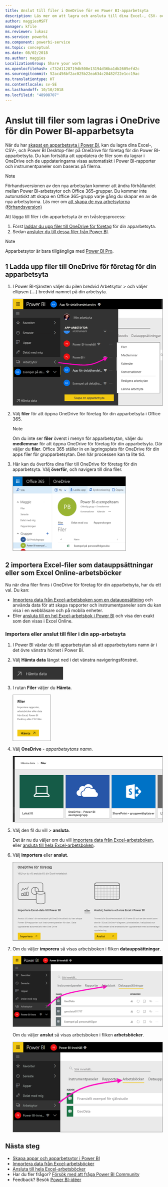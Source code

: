 ```yaml
---
title: Anslut till filer i OneDrive för en Power BI-apparbetsyta
description: Läs mer om att lagra och ansluta till dina Excel-, CSV- och Power BI Desktop-filer på OneDrive för din Power BI-apparbetsyta.
author: maggiesMSFT
manager: kfile
ms.reviewer: lukasz
ms.service: powerbi
ms.component: powerbi-service
ms.topic: conceptual
ms.date: 08/02/2018
ms.author: maggies
LocalizationGroup: Share your work
ms.openlocfilehash: c732d1128719db500e13194d36ba1db2605efd2c
ms.sourcegitcommit: 52ac456bf2ac025b22ea634c28482f22e1cc19ac
ms.translationtype: HT
ms.contentlocale: sv-SE
ms.lasthandoff: 10/10/2018
ms.locfileid: "48908707"
---
```

# <a name="connect-to-files-stored-in-onedrive-for-your-power-bi-app-workspace"></a>Anslut till filer som lagras i OneDrive för din Power BI-apparbetsyta
När du har [skapat en apparbetsyta i Power BI](service-create-distribute-apps.md), kan du lagra dina Excel-, CSV-, och Power BI Desktop-filer på OneDrive för företag för din Power BI-apparbetsyta. Du kan fortsätta att uppdatera de filer som du lagrar i OneDrive och de uppdateringarna visas automatiskt i Power BI-rapporter och instrumentpaneler som baseras på filerna. 

> [!NOTE]
> Förhandsversionen av den nya arbetsytan kommer att ändra förhållandet mellan Power BI-arbetsytor och Office 365-grupper. Du kommer inte automatiskt att skapa en Office 365-grupp varje gång du skapar en av de nya arbetsytorna. Läs mer om [att skapa de nya arbetsytorna (förhandsversion)](service-create-the-new-workspaces.md)

Att lägga till filer i din apparbetsyta är en tvåstegsprocess: 

1. Först [laddar du upp filer till OneDrive för företag](service-connect-to-files-in-app-workspace-onedrive-for-business.md#1-upload-files-to-the-onedrive-for-business-for-your-app-workspace) för din apparbetsyta.
2. Sedan [ansluter du till dessa filer från Power BI](service-connect-to-files-in-app-workspace-onedrive-for-business.md#2-import-excel-files-as-datasets-or-as-excel-online-workbooks).

> [!NOTE]
> Apparbetsytor är bara tillgängliga med [Power BI Pro](service-features-license-type.md).
> 
> 

## <a name="1-upload-files-to-the-onedrive-for-business-for-your-app-workspace"></a>1 Ladda upp filer till OneDrive för företag för din apparbetsyta
1. I Power BI-tjänsten väljer du pilen bredvid Arbetsytor > och väljer ellipsen (**…**) bredvid namnet på din arbetsyta. 
   
   ![](media/service-connect-to-files-in-app-workspace-onedrive-for-business/power-bi-app-ellipsis.png)
2. Välj **filer** för att öppna OneDrive för företag för din apparbetsyta i Office 365.
   
   > [!NOTE]
   > Om du inte ser **filer** överst i menyn för apparbetsytan, väljer du **medlemmar** för att öppna OneDrive för företag för din apparbetsyta. Där väljer du **filer**. Office 365 ställer in en lagringsplats för OneDrive för din apps filer för grupparbetsytan. Den här processen kan ta lite tid. 
   > 
   > 
3. Här kan du överföra dina filer till OneDrive för företag för din apparbetsyta. Välj **överför**, och navigera till dina filer.
   
   ![](media/service-connect-to-files-in-app-workspace-onedrive-for-business/pbi_grpfilesonedrive.png)

## <a name="2-import-excel-files-as-datasets-or-as-excel-online-workbooks"></a>2 importera Excel-filer som datauppsättningar eller som Excel Online-arbetsböcker
Nu när dina filer finns i OneDrive för företag för din apparbetsyta, har du ett val. Du kan: 

* [Importera data från Excel-arbetsboken som en datauppsättning](service-get-data-from-files.md) och använda data för att skapa rapporter och instrumentpaneler som du kan visa i en webbläsare och på mobila enheter.
* Eller [ansluta till en hel Excel-arbetsbok i Power BI](service-excel-workbook-files.md) och visa den exakt som den visas i Excel Online.

### <a name="import-or-connect-to-the-files-in-your-app-workspace"></a>Importera eller anslut till filer i din app-arbetsyta
1. I Power BI växlar du till apparbetsytan så att apparbetsytans namn är i det övre vänstra hörnet i Power BI. 
2. Välj **Hämta data** längst ned i det vänstra navigeringsfönstret. 
   
   ![](media/service-connect-to-files-in-app-workspace-onedrive-for-business/power-bi-app-get-data-button.png)
3. I rutan **Filer** väljer du **Hämta**.
   
   ![](media/service-connect-to-files-in-app-workspace-onedrive-for-business/pbi_getfiles.png)
4. Välj **OneDrive** - *apparbetsytans namn*.
   
    ![](media/service-connect-to-files-in-app-workspace-onedrive-for-business/pbi_grp_one_drive_shrpt.png)
5. Välj den fil du vill > **ansluta**.
   
    Det är nu du väljer om du vill [importera data från Excel-arbetsboken](service-get-data-from-files.md), eller [ansluta till hela Excel-arbetsboken](service-excel-workbook-files.md).
6. Välj **importera** eller **anslut**.
   
    ![](media/service-connect-to-files-in-app-workspace-onedrive-for-business/pbi_importexceldataorwholecrop.png)
7. Om du väljer **imporera** så visas arbetsboken i fliken **datauppsättningar**. 
   
    ![](media/service-connect-to-files-in-app-workspace-onedrive-for-business/power-bi-app-excel-file-import.png)
   
    Om du väljer **anslut** så visas arbetsboken i fliken **arbetsböcker**.
   
    ![](media/service-connect-to-files-in-app-workspace-onedrive-for-business/power-bi-app-excel-file-connect.png)

## <a name="next-steps"></a>Nästa steg
* [Skapa appar och apparbetsytor i Power BI](service-create-distribute-apps.md)
* [Importera data från Excel-arbetsböcker](service-get-data-from-files.md)
* [Ansluta till hela Excel-arbetsböcker](service-excel-workbook-files.md)
* Har du fler frågor? [Försök med att fråga Power BI Community](http://community.powerbi.com/)
* Feedback? Besök [Power BI-idéer](https://ideas.powerbi.com/forums/265200-power-bi)


